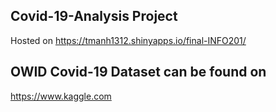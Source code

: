 ## Covid-19-Analysis Project

Hosted on https://tmanh1312.shinyapps.io/final-INFO201/


## OWID Covid-19 Dataset can be found on 
https://www.kaggle.com
